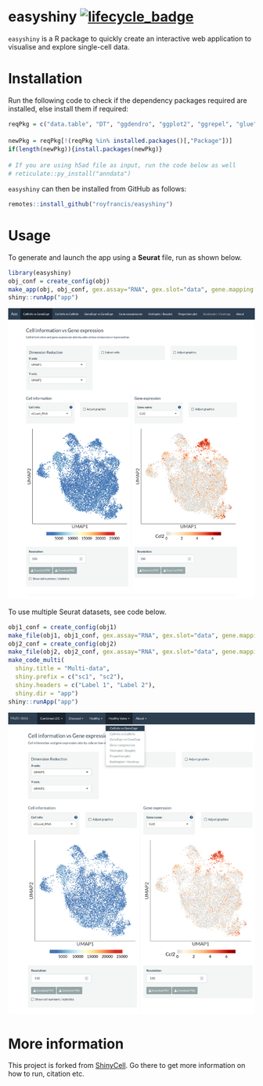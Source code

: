 # easyshiny [![lifecycle_badge](https://lifecycle.r-lib.org/articles/figures/lifecycle-experimental.svg)](https://lifecycle.r-lib.org/articles/stages.html#experimental)

`easyshiny` is a R package to quickly create an interactive web application to visualise and explore single-cell data.

# Installation

Run the following code to check if the dependency packages required are installed, else install them if required:

``` r
reqPkg = c("data.table", "DT", "ggdendro", "ggplot2", "ggrepel", "glue", "grid", "hdf5r", "magrittr", "Matrix", "patchwork" ,"RColorBrewer", "readr", "remotes", "reticulate", "R.utils", "Seurat", "shiny", "shinyhelper", "showtext", "shinythemes", "shinycssloaders")

newPkg = reqPkg[!(reqPkg %in% installed.packages()[,"Package"])]
if(length(newPkg)){install.packages(newPkg)}

# If you are using h5ad file as input, run the code below as well
# reticulate::py_install("anndata")
```

`easyshiny` can then be installed from GitHub as follows:

``` r
remotes::install_github("royfrancis/easyshiny")
```

# Usage

To generate and launch the app using a **Seurat** file, run as shown below.

```r
library(easyshiny)
obj_conf = create_config(obj)
make_app(obj, obj_conf, gex.assay="RNA", gex.slot="data", gene.mapping = FALSE, shiny.title = "My Awesome App", shiny.dir="app")
shiny::runApp("app")
```

![](images/single-cellinfo-geneexp.png)

To use multiple Seurat datasets, see code below.

```r
obj1_conf = create_config(obj1)
make_file(obj1, obj1_conf, gex.assay="RNA", gex.slot="data", gene.mapping = FALSE, shiny.prefix = "sc1", shiny.dir="app")
obj2_conf = create_config(obj2)
make_file(obj2, obj2_conf, gex.assay="RNA", gex.slot="data", gene.mapping = FALSE, shiny.prefix = "sc2", shiny.dir="app")
make_code_multi(
  shiny.title = "Multi-data",
  shiny.prefix = c("sc1", "sc2"),
  shiny.headers = c("Label 1", "Label 2"),
  shiny.dir = "app")
shiny::runApp("app")
```

![](images/multi.png)

# More information

This project is forked from [ShinyCell](https://github.com/SGDDNB/ShinyCell). Go there to get more information on how to run, citation etc.
